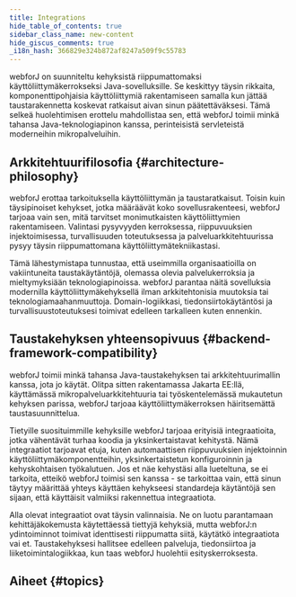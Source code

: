 ```yaml
---
title: Integrations
hide_table_of_contents: true
sidebar_class_name: new-content
hide_giscus_comments: true
_i18n_hash: 366829e324b872af8247a509f9c55783
---
```

<Head>
  <style>{`
  .container {
    max-width: 65em !important;
  }
  `}</style>
</Head>

webforJ on suunniteltu kehyksistä riippumattomaksi käyttöliittymäkerrokseksi Java-sovelluksille. Se keskittyy täysin rikkaita, komponenttipohjaisia käyttöliittymiä rakentamiseen samalla kun jättää taustarakennetta koskevat ratkaisut aivan sinun päätettäväksesi. Tämä selkeä huolehtimisen erottelu mahdollistaa sen, että webforJ toimii minkä tahansa Java-teknologiapinon kanssa, perinteisistä servleteistä moderneihin mikropalveluihin.

## Arkkitehtuurifilosofia {#architecture-philosophy}

webforJ erottaa tarkoituksella käyttöliittymän ja taustaratkaisut. Toisin kuin täysipinoiset kehykset, jotka määräävät koko sovellusrakenteesi, webforJ tarjoaa vain sen, mitä tarvitset monimutkaisten käyttöliittymien rakentamiseen. Valintasi pysyvyyden kerroksessa, riippuvuuksien injektoimisessa, turvallisuuden toteutuksessa ja palveluarkkitehtuurissa pysyy täysin riippumattomana käyttöliittymätekniikastasi.

Tämä lähestymistapa tunnustaa, että useimmilla organisaatioilla on vakiintuneita taustakäytäntöjä, olemassa olevia palvelukerroksia ja mieltymyksiään teknologiapinoissa. webforJ parantaa näitä sovelluksia modernilla käyttöliittymäkehyksellä ilman arkkitehtonisia muutoksia tai teknologiamaahanmuuttoja. Domain-logiikkasi, tiedonsiirtokäytäntösi ja turvallisuustoteutuksesi toimivat edelleen tarkalleen kuten ennenkin.

## Taustakehyksen yhteensopivuus {#backend-framework-compatibility}

webforJ toimii minkä tahansa Java-taustakehyksen tai arkkitehtuurimallin kanssa, jota jo käytät. Olitpa sitten rakentamassa Jakarta EE:llä, käyttämässä mikropalveluarkkitehtuuria tai työskentelemässä mukautetun kehyksen parissa, webforJ tarjoaa käyttöliittymäkerroksen häiritsemättä taustasuunnittelua.

Tietyille suosituimmille kehyksille webforJ tarjoaa erityisiä integraatioita, jotka vähentävät turhaa koodia ja yksinkertaistavat kehitystä. Nämä integraatiot tarjoavat etuja, kuten automaattisen riippuvuuksien injektoinnin käyttöliittymäkomponentteihin, yksinkertaistetun konfiguroinnin ja kehyskohtaisen työkalutuen. Jos et näe kehystäsi alla lueteltuna, se ei tarkoita, etteikö webforJ toimisi sen kanssa - se tarkoittaa vain, että sinun täytyy määrittää yhteys käyttäen kehykseesi standardeja käytäntöjä sen sijaan, että käyttäisit valmiiksi rakennettua integraatiota.

Alla olevat integraatiot ovat täysin valinnaisia. Ne on luotu parantamaan kehittäjäkokemusta käytettäessä tiettyjä kehyksiä, mutta webforJ:n ydintoiminnot toimivat identtisesti riippumatta siitä, käytätkö integraatiota vai et. Taustakehyksesi hallitsee edelleen palveluja, tiedonsiirtoa ja liiketoimintalogiikkaa, kun taas webforJ huolehtii esityskerroksesta.

## Aiheet {#topics}

<DocCardList className="topics-section" />
